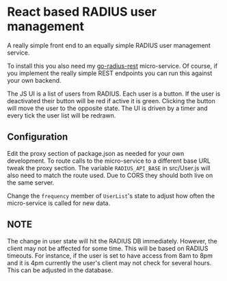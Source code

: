 # React based RADIUS user management

A really simple front end to an equally simple RADIUS user management service.

To install this you also need my [go-radius-rest](https://github.com/shaleh/go-radius-rest)
micro-service. Of course, if you implement the really simple REST endpoints
you can run this against your own backend.

The JS UI is a list of users from RADIUS. Each user is a
button. If the user is deactivated their button will be red if active
it is green. Clicking the button will move the user to the opposite
state. The UI is driven by a timer and every tick the user list will
be redrawn.

## Configuration
Edit the proxy section of package.json as needed for your own
development. To route calls to the micro-service to a different base URL tweak
the proxy section. The variable `RADIUS_API_BASE` in src/User.js will also
need to match the route used. Due to CORS they should both live on the same
server.

Change the `frequency` member of `UserList`'s state to adjust how
often the micro-service is called for new data.

## NOTE
The change in user state will hit the RADIUS DB immediately. However,
the client may not be affected for some time. This will be based on
RADIUS timeouts. For instance, if the user is set to have access from
8am to 8pm and it is 4pm currently the user's client may not check for
several hours. This can be adjusted in the database.
